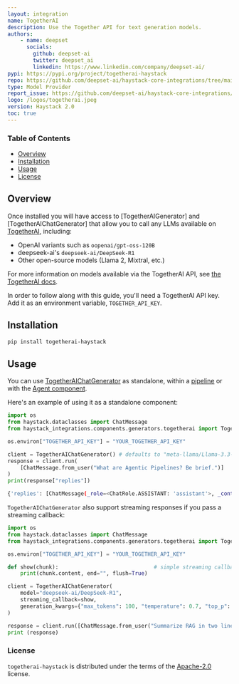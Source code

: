 ```yaml
---
layout: integration
name: TogetherAI
description: Use the Together API for text generation models.
authors:
    - name: deepset 
      socials:
        github: deepset-ai
        twitter: deepset_ai
        linkedin: https://www.linkedin.com/company/deepset-ai/
pypi: https://pypi.org/project/togetherai-haystack
repo: https://github.com/deepset-ai/haystack-core-integrations/tree/main/integrations/togetherai
type: Model Provider
report_issue: https://github.com/deepset-ai/haystack-core-integrations/issues
logo: /logos/togetherai.jpeg
version: Haystack 2.0
toc: true
---
```


### **Table of Contents**
- [Overview](#overview)
- [Installation](#installation)
- [Usage](#usage)
- [License](#license)

## Overview

Once installed you will have access to [TogetherAIGenerator] and [TogetherAIChatGenerator] that allow
you to call any LLMs available on [TogetherAI](https://www.together.ai/), including:

- OpenAI variants such as `oopenai/gpt-oss-120B`
- deepseek-ai's `deepseek-ai/DeepSeek-R1`
- Other open-source models (Llama 2, Mixtral, etc.)

For more information on models available via the TogetherAI API, see [the TogetherAI docs](https://www.together.ai/models).

In order to follow along with this guide, you'll need a TogetherAI API key. Add it as an environment variable, `TOGETHER_API_KEY`.

## Installation

```bash
pip install togetherai-haystack
```

## Usage
You can use [TogetherAIChatGenerator](https://docs.haystack.deepset.ai/docs/togetheraichatgenerator) as standalone, within a [pipeline](https://docs.haystack.deepset.ai/docs/pipelines) or with the [Agent component](https://docs.haystack.deepset.ai/docs/agent).

Here's an example of using it as a standalone component:

```python
import os
from haystack.dataclasses import ChatMessage
from haystack_integrations.components.generators.togetherai import TogetherAIChatGenerator

os.environ["TOGETHER_API_KEY"] = "YOUR_TOGETHER_API_KEY"

client = TogetherAIChatGenerator() # defaults to "meta-llama/Llama-3.3-70B-Instruct-Turbo",
response = client.run(
    [ChatMessage.from_user("What are Agentic Pipelines? Be brief.")]
)
print(response["replies"])

```
```bash
{'replies': [ChatMessage(_role=<ChatRole.ASSISTANT: 'assistant'>, _content=[TextContent(text='The capital of Vietnam is Hanoi.')], _name=None, _meta={'model': 'meta-llama/Llama-3.3-70B-Instruct-Turbo', 'index': 0, 'finish_reason': 'stop', 'usage': {'completion_tokens': 8, 'prompt_tokens': 13, 'total_tokens': 21, 'completion_tokens_details': CompletionTokensDetails(accepted_prediction_tokens=None, audio_tokens=None, reasoning_tokens=0, rejected_prediction_tokens=None), 'prompt_tokens_details': PromptTokensDetails(audio_tokens=None, cached_tokens=0)}})]}
```
`TogetherAIChatGenerator` also support streaming responses if you pass a streaming callback:

```python
import os
from haystack.dataclasses import ChatMessage
from haystack_integrations.components.generators.togetherai import TogetherAIChatGenerator

os.environ["TOGETHER_API_KEY"] = "YOUR_TOGETHER_API_KEY"

def show(chunk):                              # simple streaming callback
    print(chunk.content, end="", flush=True)

client = TogetherAIChatGenerator(
    model="deepseek-ai/DeepSeek-R1",
    streaming_callback=show,
    generation_kwargs={"max_tokens": 100, "temperature": 0.7, "top_p": 0.9},
)

response = client.run([ChatMessage.from_user("Summarize RAG in two lines.")])
print (response)

```

### License

`togetherai-haystack` is distributed under the terms of the [Apache-2.0](https://spdx.org/licenses/Apache-2.0.html) license.
